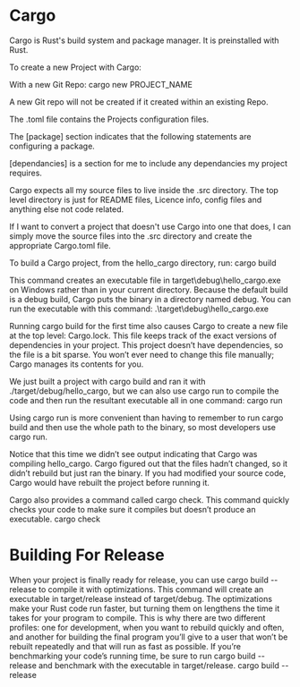 # Cargo

Cargo is Rust's build system and package manager. 
It is preinstalled with Rust. 

To create a new Project with Cargo:

With a new Git Repo: cargo new PROJECT_NAME

A new Git repo will not be created if it created within an existing Repo. 

The .toml file contains the Projects configuration files. 

The [package] section indicates that the following statements are configuring a package. 

[dependancies] is a section for me to include any dependancies my project requires.

Cargo expects all my source files to live inside the .src directory. The top level directory is just for README files, Licence info, config files and anything else not code related. 

If I want to convert a project that doesn't use Cargo into one that does, I can simply move the source files into the .src directory and create the appropriate Cargo.toml file. 

To build a Cargo project, from the hello_cargo directory, run: 
        cargo build

This command creates an executable file in target\debug\hello_cargo.exe on Windows rather than in your current directory.
Because the default build is a debug build, Cargo puts the binary in a directory named debug. You can run the executable with this command:
        .\target\debug\hello_cargo.exe

Running cargo build for the first time also causes Cargo to create a new file at the top level: Cargo.lock. 
This file keeps track of the exact versions of dependencies in your project. This project doesn’t have dependencies, so the file is a bit sparse. You won’t ever need to change this file manually; Cargo manages its contents for you.

We just built a project with cargo build and ran it with ./target/debug/hello_cargo, but we can also use cargo run to compile the code and then run the resultant executable all in one command:
        cargo run

Using cargo run is more convenient than having to remember to run cargo build and then use the whole path to the binary, so most developers use cargo run.

Notice that this time we didn’t see output indicating that Cargo was compiling hello_cargo. 
Cargo figured out that the files hadn’t changed, so it didn’t rebuild but just ran the binary. 
If you had modified your source code, Cargo would have rebuilt the project before running it.

Cargo also provides a command called cargo check. This command quickly checks your code to make sure it compiles but doesn’t produce an executable.
        cargo check

# Building For Release

When your project is finally ready for release, you can use cargo build --release to compile it with optimizations. 
This command will create an executable in target/release instead of target/debug. The optimizations make your Rust code run faster, but turning them on lengthens the time it takes for your program to compile. 
This is why there are two different profiles: one for development, when you want to rebuild quickly and often, and another for building the final program you’ll give to a user that won’t be rebuilt repeatedly and that will run as fast as possible. 
If you’re benchmarking your code’s running time, be sure to run cargo build --release and benchmark with the executable in target/release.
        cargo build --release

